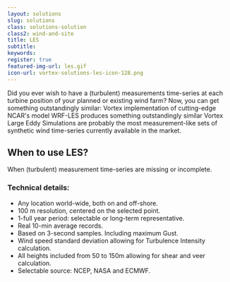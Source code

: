 ```yaml
---
layout: solutions
slug: solutions
class: solutions-solution
class2: wind-and-site
title: LES
subtitle:
keywords: 
register: true
featured-img-url: les.gif
icon-url: vortex-solutions-les-icon-128.png
---
```


<p class="lead">Did you ever wish to have a (turbulent) measurements time-series at each turbine position of your planned or existing wind farm?
Now, you can get something outstandingly similar: Vortex implementation of cutting-edge NCAR's model WRF-LES produces something outstandingly similar Vortex Large Eddy Simulations are probably the most measurement-like sets of synthetic wind time-series currently available in the market.</p>

## When to use LES?

When (turbulent) measurement time-series are missing or incomplete.

### Technical details:

- Any location world-wide, both on and off-shore.
- 100 m resolution, centered on the selected point.
- 1-full year period: selectable or long-term representative.
- Real 10-min average records.
- Based on 3-second samples. Including maximum Gust.
- Wind speed standard deviation allowing for Turbulence Intensity calculation.
- All heights included from 50 to 150m allowing for shear and veer calculation.
- Selectable source: NCEP, NASA and ECMWF.
